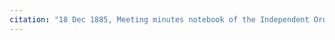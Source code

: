 ```yaml
---
citation: "18 Dec 1885, Meeting minutes notebook of the Independent Order of Good Templars, High Bridge Lodge No. 296, Tompkins County History Center, Ithaca NY."
---
```



